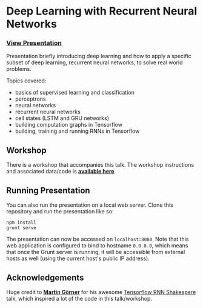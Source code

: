 # Deep Learning with Recurrent Neural Networks

### [View Presentation](http://donaldwhyte.github.io/deep-learning-with-rnns/)

Presentation briefly introducing deep learning and how to apply a specific subset of deep learning, recurrent neural networks, to solve real world problems.

Topics covered:

* basics of supervised learning and classification
* perceptrons
* neural networks
* recurrent neural networks
* cell states (LSTM and GRU networks)
* building computation graphs in Tensorflow
* building, training and running RNNs in Tensorflow

## Workshop

There is a workshop that accompanies this talk. The workshop instructions and associated data/code is **[available here](workshop/)**.

## Running Presentation

You can also run the presentation on a local web server. Clone this repository and run the presentation like so:

```
npm install
grunt serve
```

The presentation can now be accessed on `localhost:8080`. Note that this web application is configured to bind to hostname `0.0.0.0`, which means that once the Grunt server is running, it will be accessible from external hosts as well (using the current host's public IP address).

## Acknowledgements

Huge credit to **[Martin Görner](https://github.com/martin-gorner/)** for his awesome [Tensorflow RNN Shakespere](https://github.com/martin-gorner/tensorflow-rnn-shakespeare) talk, which inspired a lot of the code in this talk/workshop.
